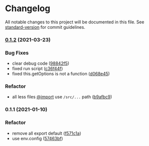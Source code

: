 # Changelog

All notable changes to this project will be documented in this file. See [standard-version](https://github.com/conventional-changelog/standard-version) for commit guidelines.

### [0.1.2](https://github.com/SolidZORO/mkn/compare/v0.1.1...v0.1.2) (2021-03-23)


### Bug Fixes

* clear debug code ([98842f5](https://github.com/SolidZORO/mkn/commit/98842f5e62c9814f017ed458b344a18b3a423048))
* fixed run script ([c36f44f](https://github.com/SolidZORO/mkn/commit/c36f44f9e472349c5f05d4c054e85c568fe8990d))
* fixed this.getOptions is not a function ([d068e45](https://github.com/SolidZORO/mkn/commit/d068e45a900dfa7f4a8cd3506b28df6789cdc4c3))


### Refactor

* all less files [@import](https://github.com/import) use `/src/...` path ([b9afbc9](https://github.com/SolidZORO/mkn/commit/b9afbc917fbed50cb1429845fc1bc48e28095f85))

### 0.1.1 (2021-01-10)


### Refactor

* remove all export default ([f571c1a](https://github.com/SolidZORO/mkn/commit/f571c1ae6708a5ccf3012861d4c0827a04c34d9a))
* use env.config ([57463bf](https://github.com/SolidZORO/mkn/commit/57463bfb8e5390c702681de7396584a41c6f9acf))
